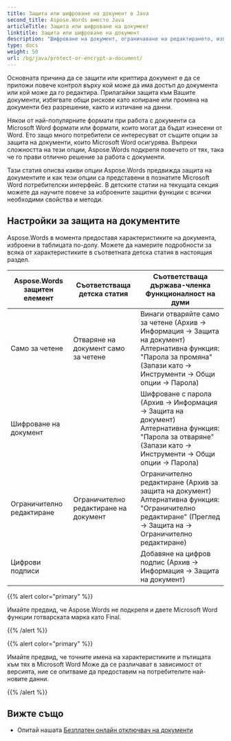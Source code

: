 ```yaml
---
title: Защита или шифроване на документ в Java
second_title: Aspose.Words вместо Java
articleTitle: Защита или шифроване на документ
linktitle: Защита или шифроване на документ
description: "Шифроване на документ, ограничаване на редактирането, използване на цифрови подписи за защита на документи. Aspose.Words поддържа повечето Опции за защита на думи Java."
type: docs
weight: 50
url: /bg/java/protect-or-encrypt-a-document/
---
```


Основната причина да се защити или криптира документ е да се приложи повече контрол върху кой може да има достъп до документа или кой може да го редактира. Прилагайки защита към Вашите документи, избягвате общи рискове като копиране или промяна на документи без разрешение, както и изтичане на данни.

Някои от най-популярните формати при работа с документи са Microsoft Word формати или формати, които могат да бъдат изнесени от Word. Ето защо много потребители се интересуват от същите опции за защита на документи, които Microsoft Word осигурява. Въпреки сложността на тези опции, Aspose.Words подкрепя повечето от тях, така че го прави отлично решение за работа с документи.

Тази статия описва какви опции Aspose.Words предвижда защита на документите и как тези опции са представени в познатите Microsoft Word потребителски интерфейс. В детските статии на текущата секция можете да научите повече за изброените защитни функции с всички необходими свойства и методи.

## Настройки за защита на документите

Aspose.Words в момента предоставя характеристиките на документа, изброени в таблицата по-долу. Можете да намерите подробности за всяка от характеристиките в съответната детска статия в настоящия раздел.

|  Aspose.Words защитен елемент |  Съответстваща детска статия |  Съответстваща държава-членка Функционалност на думи |
|  -------------------------------  |  ------------------------------  |  ------------------------------------------------------------  |
|  Само за четене |  Отваряне на документ само за четене |  Винаги отваряйте само за четене (Архив → Информация → Защита на документ)<br/>Алтернативна функция: "Парола за промяна" (Запази като → Инструменти → Общи опции → Парола) |
|  Шифроване на документ |   |  Шифроване с парола (Архив → Информация → Защита на документ)<br/>Алтернативна функция: "Парола за отваряне" (Запази като → Инструменти → Общи опции → Парола) |
|  Ограничително редактиране |  Ограничително редактиране на документ |  Ограничително редактиране (Архив за защита на документ)<br/>Алтернативна функция: "Ограничително редактиране" (Преглед → Защита на → Ограничително редактиране) |
|  Цифрови подписи |   |  Добавяне на цифров подпис (Архив → Информация → Защита на документ) |

{{% alert color="primary" %}}

Имайте предвид, че Aspose.Words не подкрепя и двете Microsoft Word функции готварската марка като Final.

{{% /alert %}}

{{% alert color="primary" %}}

Имайте предвид, че точните имена на характеристиките и пътищата към тях в Microsoft Word Може да се различават в зависимост от версията, ние се опитваме да предоставим на потребителите най-новите данни.

{{% /alert %}}

## Вижте също

* Опитай нашата [Безплатен онлайн отключвач на документи](https://products.aspose.app/words/unlock)

